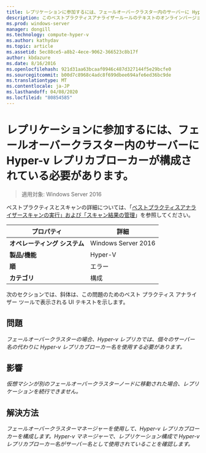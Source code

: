 ```yaml
---
title: レプリケーションに参加するには、フェールオーバークラスター内のサーバーに Hyper-v レプリカブローカーが構成されている必要があります。
description: このベストプラクティスアナライザールールのテキストのオンラインバージョン。
ms.prod: windows-server
manager: dongill
ms.technology: compute-hyper-v
ms.author: kathydav
ms.topic: article
ms.assetid: 5ec88ce5-a8b2-4ece-9062-366523c8b17f
author: kbdazure
ms.date: 8/16/2016
ms.openlocfilehash: 921d31aa63bcaaf0946c487d327144f5e29bcfe0
ms.sourcegitcommit: b00d7c8968c4adc8f699dbee694afe6ed36bc9de
ms.translationtype: MT
ms.contentlocale: ja-JP
ms.lasthandoff: 04/08/2020
ms.locfileid: "80854585"
---
```

# <a name="to-participate-in-replication-servers-in-failover-clusters-must-have-a-hyper-v-replica-broker-configured"></a>レプリケーションに参加するには、フェールオーバークラスター内のサーバーに Hyper-v レプリカブローカーが構成されている必要があります。

>適用対象: Windows Server 2016

ベストプラクティスとスキャンの詳細については、「[ベストプラクティスアナライザースキャンの実行」および「スキャン結果の管理](https://go.microsoft.com/fwlink/p/?LinkID=223177)」を参照してください。  
  
|プロパティ|詳細|  
|-|-|  
|**オペレーティング システム**|Windows Server 2016|  
|**製品/機能**|Hyper-V|  
|**順**|エラー|  
|**カテゴリ**|構成|  
  
次のセクションでは、斜体は、この問題のためのベスト プラクティス アナライザー ツールで表示される UI テキストを示します。  
  
## <a name="issue"></a>問題  
*フェールオーバークラスターの場合、Hyper-v レプリカでは、個々のサーバー名の代わりに Hyper-v レプリカブローカー名を使用する必要があります。*  
  
## <a name="impact"></a>影響  
*仮想マシンが別のフェールオーバークラスターノードに移動された場合、レプリケーションを続行できません。*  
  
## <a name="resolution"></a>解決方法  
*フェールオーバークラスターマネージャーを使用して、Hyper-v レプリカブローカーを構成します。Hyper-v マネージャーで、レプリケーション構成で Hyper-v レプリカブローカー名がサーバー名として使用されていることを確認します。*  
  


